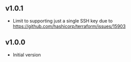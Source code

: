 v1.0.1
------

-	Limit to supporting just a single SSH key due to https://github.com/hashicorp/terraform/issues/15903

v1.0.0
------

-	Initial version
